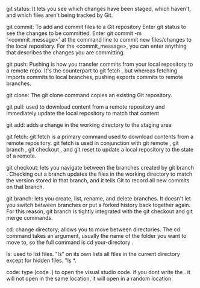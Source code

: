 git status:  It lets you see which changes have been staged, which haven't, and which files aren't being tracked by Git.

git commit: To add and commit files to a Git repository
Enter git status to see the changes to be committed. Enter git commit -m '<commit_message>' at the command line to commit new files/changes to the local repository. For the <commit_message>, you can enter anything that describes the changes you are committing.

git push: Pushing is how you transfer commits from your local repository to a remote repo. It's the counterpart to git fetch , but whereas fetching imports commits to local branches, pushing exports commits to remote branches.

git clone: The git clone command copies an existing Git repository.

git pull: used to download content from a remote repository and immediately update the local repository to match that content

git add: adds a change in the working directory to the staging area

git fetch: git fetch is a primary command used to download contents from a remote repository. git fetch is used in conjunction with git remote , git branch , git checkout , and git reset to update a local repository to the state of a remote.

git checkout: lets you navigate between the branches created by git branch . Checking out a branch updates the files in the working directory to match the version stored in that branch, and it tells Git to record all new commits on that branch.

git branch:  lets you create, list, rename, and delete branches. It doesn't let you switch between branches or put a forked history back together again. For this reason, git branch is tightly integrated with the git checkout and git merge commands.

cd: change directory; allows you to move between directories. The cd command takes an argument, usually the name of the folder you want to move to, so the full command is cd your-directory .

ls:  used to list files. "ls" on its own lists all files in the current directory except for hidden files. "ls *.

code: type (code .)  to open the visual studio code. if you dont write the . it will not open in the same location, it will open in a random location.
